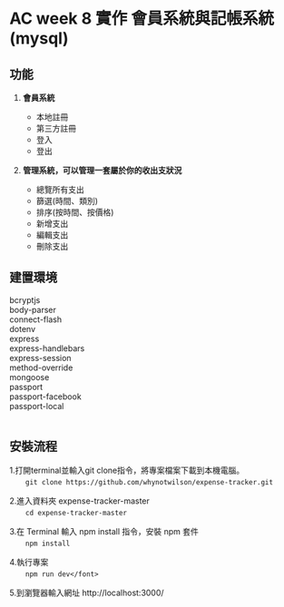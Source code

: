 AC week 8 實作 會員系統與記帳系統(mysql)
===
 
**功能**
--
1. **會員系統**

   * 本地註冊
   * 第三方註冊
   * 登入
   * 登出
   
2. **管理系統，可以管理一套屬於你的收出支狀況**

   * 總覽所有支出
   * 篩選(時間、類別)
   * 排序(按時間、按價格)
   * 新增支出
   * 編輯支出
   * 刪除支出


建置環境
--
bcryptjs <br>
body-parser<br>
connect-flash<br>
dotenv<br>
express<br>
express-handlebars<br>
express-session<br>
method-override<br>
mongoose<br>
passport<br>
passport-facebook<br>
passport-local<br><br>




安裝流程
--
1.打開terminal並輸入git clone指令，將專案檔案下載到本機電腦。<br>
　　`git clone https://github.com/whynotwilson/expense-tracker.git`<br>
  
2.進入資料夾 expense-tracker-master<br>
　　`cd expense-tracker-master`<br>
  
3.在 Terminal 輸入 npm install 指令，安裝 npm 套件</font><br>
　　`npm install`<br>
  
4.執行專案<br>
　　`npm run dev</font>`<br>
  
5.到瀏覽器輸入網址 http://localhost:3000/<br>
